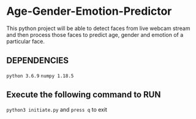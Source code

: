 # Age-Gender-Emotion-Predictor
This python project will be able to detect faces from live webcam stream and then process those faces to predict age, gender and emotion of a particular face. 

## DEPENDENCIES
`python 3.6.9`
`numpy 1.18.5`

## Execute the following command to RUN
`python3 initiate.py`
and `press q` to exit
